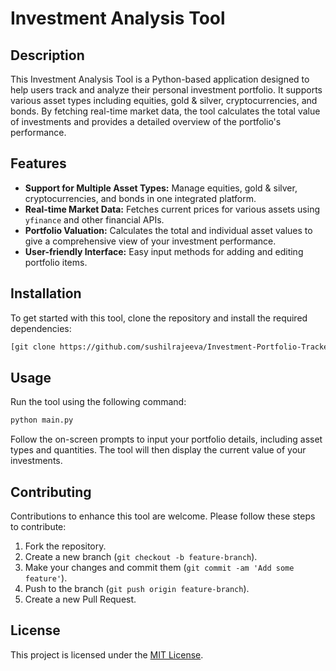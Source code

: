 # Investment Analysis Tool

## Description
This Investment Analysis Tool is a Python-based application designed to help users track and analyze their personal investment portfolio. It supports various asset types including equities, gold & silver, cryptocurrencies, and bonds. By fetching real-time market data, the tool calculates the total value of investments and provides a detailed overview of the portfolio's performance.

## Features
- **Support for Multiple Asset Types:** Manage equities, gold & silver, cryptocurrencies, and bonds in one integrated platform.
- **Real-time Market Data:** Fetches current prices for various assets using `yfinance` and other financial APIs.
- **Portfolio Valuation:** Calculates the total and individual asset values to give a comprehensive view of your investment performance.
- **User-friendly Interface:** Easy input methods for adding and editing portfolio items.

## Installation

To get started with this tool, clone the repository and install the required dependencies:

```bash
[git clone https://github.com/sushilrajeeva/Investment-Portfolio-Tracker.git](https://github.com/sushilrajeeva/Stock-Ticker-Analysis.git)
```

## Usage

Run the tool using the following command:

```bash
python main.py
```


Follow the on-screen prompts to input your portfolio details, including asset types and quantities. The tool will then display the current value of your investments.

## Contributing

Contributions to enhance this tool are welcome. Please follow these steps to contribute:

1. Fork the repository.
2. Create a new branch (`git checkout -b feature-branch`).
3. Make your changes and commit them (`git commit -am 'Add some feature'`).
4. Push to the branch (`git push origin feature-branch`).
5. Create a new Pull Request.

## License

This project is licensed under the [MIT License](LICENSE).

